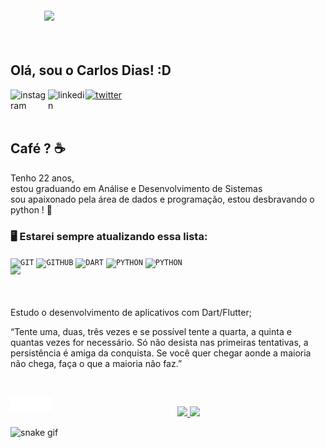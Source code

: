 <img align="right" width="450px" style="margin-top:-20px" src="https://i.ibb.co/0QBM271/png-transparent-brain-artificial-neural-network-deep-learning-neuron-artificial-intelligence-human-b.png">

</br>
</br>

<div dsplay="inline-block">
 
 <h2 align="left">Olá, sou o Carlos Dias! :D</h2>
 <a href="https://www.instagram.com/__carlos.dias/">
    <img align="left" width="60px" src="https://i.ibb.co/Pm3gpSS/icons8-instagram-logo-100.png" alt="instagram" style="vertical-align:top;">
  </a> 
  <a href="https://www.linkedin.com/in/carlos-dias-3213911a0/">
    <img align="left" width="60px" src="https://i.ibb.co/hgcMbwT/icons8-linkedin-logo-100.png" alt="linkedin" style="vertical-align:top;">
  </a>
  <a href="https://twitter.com/__Carlos_dias">
    <img width="60px" src="https://i.ibb.co/nkCPSrW/icons8-twitter-logo-100.png" alt="twitter" style="vertical-align:top;">
  </a>
</div>





</br>
</br>

## Café ? ☕

Tenho 22 anos, <br>estou graduando em Análise e Desenvolvimento de Sistemas <br>sou apaixonado pela área de dados e programação, estou desbravando o python ! 🐍



### 🖥️ Estarei sempre atualizando essa lista:
<code><img width="40px" src="https://cdn.jsdelivr.net/gh/devicons/devicon/icons/git/git-original.svg" title = "GIT"/></code>
<code><img width="40px" src="https://cdn.jsdelivr.net/gh/devicons/devicon/icons/github/github-original.svg" title = "GITHUB"/></code>
<code><img width="40px" src="https://cdn.jsdelivr.net/gh/devicons/devicon/icons/dart/dart-original.svg" title = "DART"/></code>
<code><img width="40px" src="https://cdn.jsdelivr.net/gh/devicons/devicon/icons/python/python-original.svg" title = "PYTHON"/></code>
<code><img width="40px" src="https://cdn.jsdelivr.net/gh/devicons/devicon/icons/flutter/flutter-original.svg" title = "PYTHON"/></code>

<img align="right" width="550px" style="margin-top:-20px" src="https://cdn-images-1.medium.com/fit/t/1600/480/1*U45jQo1WplnCynD9NN6_AQ.gif">
</br>
</br>
<div display="inline-block">
 <p align="left">Estudo o desenvolvimento de aplicativos com Dart/Flutter;</p>
 <p align="left">“Tente uma, duas, três vezes e se possível tente a quarta, a quinta e quantas vezes for necessário. Só não desista nas primeiras tentativas, a persistência é amiga da conquista. Se você quer chegar aonde a maioria não chega, faça o que a maioria não faz.”</p>
</div>

</br>

<a href="https://www.instagram.com/__carlos.dias/" target="_blank"><img align="left" alt="Instagram" width="22px" src="https://github.com/Aakarsh-B/trying-repos/blob/master/insta.svg" />
<a href="https://twitter.com/__carlos_dias" target="_blank"><img align="left" alt="Twitter" width="22px" src="https://github.com/Aakarsh-B/trying-repos/blob/master/twitter.svg" />
<a href="https://www.linkedin.com/in/carlos-dias-3213911a0/" target="_blank"><img align="left" alt="LinkedIn" width="22px" src="https://github.com/Aakarsh-B/trying-repos/blob/master/linkedin.svg" />


##
<p align="center">
<a href="https://github.com/carlosdias-ctrl">
  <img height="180em" src="https://github-readme-stats.vercel.app/api/top-langs/?username=carlosdias-ctrl&layout=compact&langs_count=7&theme=dracula"/>
  <img height="180em" src="https://github-readme-stats.vercel.app/api?username=carlosdias-ctrl&show_icons=true&theme=dracula&include_all_commits=true&count_private=true"/>
</a>
</p>

 ![snake gif](https://github.com/carlosdias-ctrl/carlosdias-ctrl/blob/output/github-contribution-grid-snake.svg)
 
  
  


